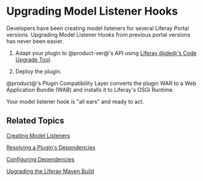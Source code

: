 # Upgrading Model Listener Hooks [](id=upgrading-model-listener-hooks)

Developers have been creating model listeners for several Liferay Portal
versions. Upgrading Model Listener Hooks from previous portal versions has never
been easier. 

1.  Adapt your plugin to @product-ver@'s API using
    [Liferay @ide@'s Code Upgrade Tool](/develop/tutorials/-/knowledge_base/7-1/adapting-to-liferay-7s-api-with-the-code-upgrade-tool).

2.  Deploy the plugin.

@product@'s Plugin Compatibility Layer converts the plugin WAR to a Web
Application Bundle (WAB) and installs it to Liferay's OSGi Runtime. 

Your model listener hook is "all ears" and ready to act. 

## Related Topics [](id=related-topics)

[Creating Model Listeners](/develop/tutorials/-/knowledge_base/7-1/model-listeners)

[Resolving a Plugin's Dependencies](/develop/tutorials/-/knowledge_base/7-1/resolving-a-plugins-dependencies)

[Configuring Dependencies](/develop/tutorials/-/knowledge_base/7-1/configuring-dependencies)

[Upgrading the Liferay Maven Build](/develop/tutorials/-/knowledge_base/7-1/upgrading-the-liferay-maven-build)
